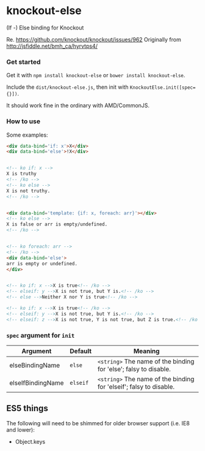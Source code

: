 knockout-else
=============

(If -) Else binding for Knockout


Re. https://github.com/knockout/knockout/issues/962
Originally from http://jsfiddle.net/bmh_ca/hyrvtps4/


### Get started
Get it with `npm install knockout-else` or `bower install knockout-else`.

Include the `dist/knockout-else.js`, then init with `KnockoutElse.init([spec={}])`.

It should work fine in the ordinary with AMD/CommonJS.

### How to use

Some examples:

```html
<div data-bind='if: x'>X</div>
<div data-bind='else'>!X</div>


<!-- ko if: x -->
X is truthy
<!-- /ko -->
<!-- ko else -->
X is not truthy.
<!-- /ko -->


<div data-bind='template: {if: x, foreach: arr}'></div>
<!-- ko else -->
X is false or arr is empty/undefined.
<!-- /ko -->


<!-- ko foreach: arr -->
<!-- /ko -->
<div data-bind='else'>
arr is empty or undefined.
</div>


<!-- ko if: x -->X is true<!-- /ko -->
<!-- elseif: y -->X is not true, but Y is.<!-- /ko -->
<!-- else -->Neither X nor Y is true<!-- /ko -->

<!-- ko if: x -->X is true<!-- /ko -->
<!-- elseif: y -->X is not true, but Y is.<!-- /ko -->
<!-- elseif: z -->X is not true, Y is not true, but Z is true.<!-- /ko -->

```

### `spec` argument for `init`

| Argument | Default | Meaning
|---       | ---     | ---
| elseBindingName  | `else` | `<string>` The name of the binding for 'else'; falsy to disable.
| elseIfBindingName  | `elseif` | `<string>` The name of the binding for 'elseif'; falsy to disable.


ES5 things
---
The following will need to be shimmed for older browser support (i.e. IE8 and lower):

- Object.keys
